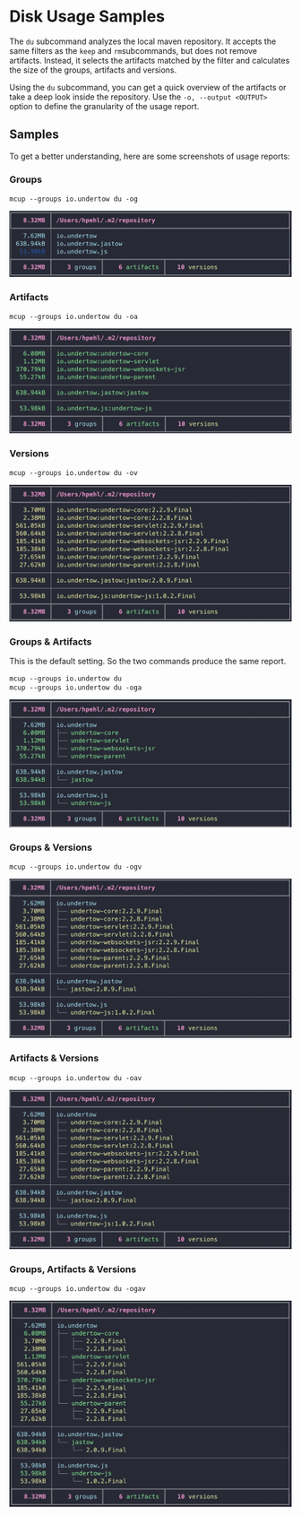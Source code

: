 # Disk Usage Samples

The `du` subcommand analyzes the local maven repository. It accepts the same filters as the `keep` and `rm`subcommands, but does not remove artifacts. Instead, it selects the artifacts matched by the filter and calculates the size of the groups, artifacts and versions.

Using the `du` subcommand, you can get a quick overview of the artifacts or take a deep look inside the repository. 
Use the `-o, --output <OUTPUT>` option to define the granularity of the usage report. 

## Samples

To get a better understanding, here are some screenshots of usage reports:

### Groups

```shell
mcup --groups io.undertow du -og
```

![Groups](assets/du/g.png "Groups")

### Artifacts

```shell
mcup --groups io.undertow du -oa
```

![Artifacts](assets/du/a.png "Artifacts")

### Versions

```shell
mcup --groups io.undertow du -ov
```

![Versions](assets/du/v.png "Versions")

### Groups & Artifacts

This is the default setting. So the two commands produce the same report.

```shell
mcup --groups io.undertow du
mcup --groups io.undertow du -oga
```

![Groups & Artifacts](assets/du/ga.png "Groups & Artifacts")

### Groups & Versions

```shell
mcup --groups io.undertow du -ogv
```

![Groups & Versions](assets/du/gv.png "Groups & Versions")

### Artifacts & Versions

```shell
mcup --groups io.undertow du -oav
```

![Artifacts & Versions](assets/du/gv.png "Artifacts & Versions")

### Groups, Artifacts & Versions

```shell
mcup --groups io.undertow du -ogav
```

![Groups, Artifacts & Versions](assets/du/gav.png "Groups, Artifacts & Versions")
